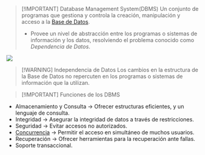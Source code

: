 
> [!IMPORTANT] Database Management System(DBMS)
> Un conjunto de programas que gestiona y controla la creación, manipulación y acceso a la [Base de Datos](Base%20de%20Datos/Base%20de%20Datos.md).
> - Provee un nivel de abstracción entre los programas o sistemas de información y los datos, resolviendo el problema conocido como *Dependencia de Datos*.

![](Base%20de%20Datos/img/Pasted%20image%2020241205083909.png)



> [!WARNING] Independencia de Datos
> Los cambios en la estructura de la Base de Datos no repercuten en los programas o sistemas de información que la utilizan.


> [!IMPORTANT] Funciones de los DBMS
- Almacenamiento y Consulta -> Ofrecer estructuras eficientes, y un lenguaje de consulta.
- Integridad -> Asegurar la integridad de datos a través de restricciones.
- Seguridad -> Evitar accesos no autorizados.
- [Concurrencia](Sistemas%20Operativos/Concurrencia.md) -> Permitir el acceso en simultáneo de muchos usuarios.
- Recuperación -> Ofrecer herramientas para la recuperación ante fallas.
- Soporte transaccional.
